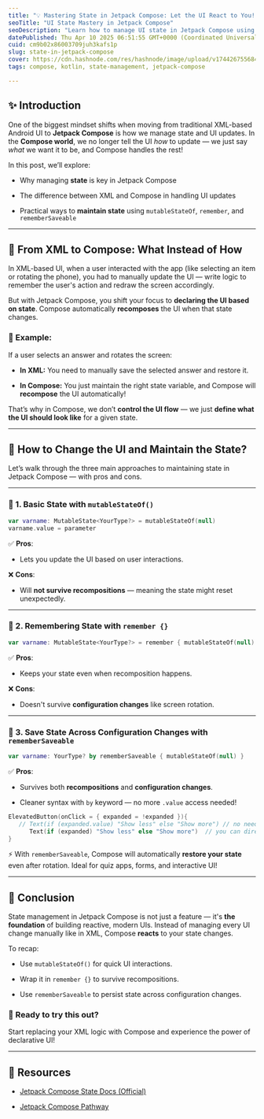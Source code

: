```yaml
---
title: "💡 Mastering State in Jetpack Compose: Let the UI React to You!"
seoTitle: "UI State Mastery in Jetpack Compose"
seoDescription: "Learn how to manage UI state in Jetpack Compose using mutableStateOf, remember, and rememberSaveable. Perfect for Android students moving from XML to modern"
datePublished: Thu Apr 10 2025 06:51:55 GMT+0000 (Coordinated Universal Time)
cuid: cm9b02x86003709juh3kafs1p
slug: state-in-jetpack-compose
cover: https://cdn.hashnode.com/res/hashnode/image/upload/v1744267556848/1d3d92d6-6f37-410a-b50d-2cdbb016d85d.png
tags: compose, kotlin, state-management, jetpack-compose

---
```


## ✨ Introduction

One of the biggest mindset shifts when moving from traditional XML-based Android UI to **Jetpack Compose** is how we manage state and UI updates. In the **Compose world**, we no longer tell the UI *how* to update — we just say *what* we want it to be, and Compose handles the rest!

In this post, we’ll explore:

* Why managing **state** is key in Jetpack Compose
    
* The difference between XML and Compose in handling UI updates
    
* Practical ways to **maintain state** using `mutableStateOf`, `remember`, and `rememberSaveable`
    

---

## 🧠 From XML to Compose: What Instead of How

In XML-based UI, when a user interacted with the app (like selecting an item or rotating the phone), you had to manually update the UI — write logic to remember the user's action and redraw the screen accordingly.

But with Jetpack Compose, you shift your focus to **declaring the UI based on state**. Compose automatically **recomposes** the UI when that state changes.

### 📱 Example:

If a user selects an answer and rotates the screen:

* **In XML:** You need to manually save the selected answer and restore it.
    
* **In Compose:** You just maintain the right state variable, and Compose will **recompose** the UI automatically!
    

That’s why in Compose, we don’t **control the UI flow** — we just **define what the UI should look like** for a given state.

---

## 🔄 How to Change the UI and Maintain the State?

Let’s walk through the three main approaches to maintaining state in Jetpack Compose — with pros and cons.

---

### 🧪 1. Basic State with `mutableStateOf()`

```kotlin
var varname: MutableState<YourType?> = mutableStateOf(null)
varname.value = parameter
```

✅ **Pros**:

* Lets you update the UI based on user interactions.
    

❌ **Cons**:

* Will **not survive recompositions** — meaning the state might reset unexpectedly.
    

---

### 🧠 2. Remembering State with `remember {}`

```kotlin
var varname: MutableState<YourType?> = remember { mutableStateOf(null) }
```

✅ **Pros**:

* Keeps your state even when recomposition happens.
    

❌ **Cons**:

* Doesn't survive **configuration changes** like screen rotation.
    

---

### 💾 3. Save State Across Configuration Changes with `rememberSaveable`

```kotlin
var varname: YourType? by rememberSaveable { mutableStateOf(null) }
```

✅ **Pros**:

* Survives both **recompositions** and **configuration changes**.
    
* Cleaner syntax with `by` keyword — no more `.value` access needed!
    

```kotlin
ElevatedButton(onClick = { expanded = !expanded }){
   // Text(if (expanded.value) "Show less" else "Show more") // no need to access the var with .value
      Text(if (expanded) "Show less" else "Show more")  // you can directly access it.
}
```

⚡ With `rememberSaveable`, Compose will automatically **restore your state** even after rotation. Ideal for quiz apps, forms, and interactive UI!

---

## 🏁 Conclusion

State management in Jetpack Compose is not just a feature — it's **the foundation** of building reactive, modern UIs. Instead of managing every UI change manually like in XML, Compose **reacts** to your state changes.

To recap:

* Use `mutableStateOf()` for quick UI interactions.
    
* Wrap it in `remember {}` to survive recompositions.
    
* Use `rememberSaveable` to persist state across configuration changes.
    

### 🚀 Ready to try this out?

Start replacing your XML logic with Compose and experience the power of declarative UI!

---

## 🔗 Resources

* [Jetpack Compose State Docs (Official)](https://developer.android.com/jetpack/compose/state)
    
* [Jetpack Compose Pathway](https://developer.android.com/courses/pathways/jetpack-compose)